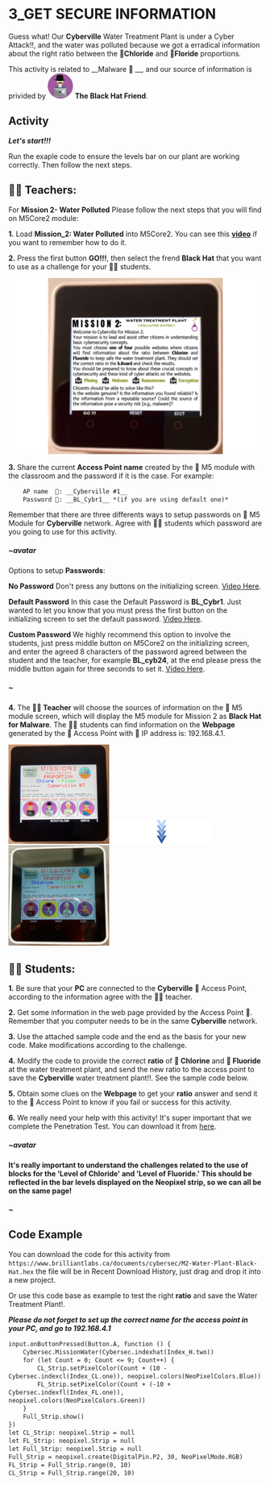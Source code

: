 # 3_GET SECURE INFORMATION

Guess what! Our __Cyberville__ Water Treatment Plant is under a Cyber Attack!!, and the water was polluted because we got a erradical information about the right ratio between the __🧪Chloride__ and __🧪Floride__ proportions.

This activity is related to __Malware 🦠 __, and our source of information is privided by <img src="https://github.com/Brilliant-Labs/code.bl/blob/code_alpha/packaged/docs/static/mb/projects/bboard-tutorials-cyberville/ValuableData/3_Get_Secure_Information/BlackHat.png?raw=true" alt="BlackHat" title="BlackHat" width="50"/> __The Black Hat Friend__.
## Activity
__*Let's start!!!*__

Run the exaple code to ensure the levels bar on our plant are working correctly. Then follow the next steps.  

## __🧑‍🏫 Teachers:__

For __Mission 2- Water Polluted__ Please follow the next steps that you will find on M5Core2 module:

__1.__ Load __Mission_2: Water Polluted__ into M5Core2. You can see this [__video__](https://drive.google.com/file/d/1Ra37Ctwg_KHiViCR3XP2hXUteJ2BQ-y6/view?usp=sharing) if you want to remember how to do it.

__2.__ Press the first button __GO!!!__, then select the frend __Black Hat__ that you want to use as a challenge for your 🧑‍🎓 students. 

![M2](https://github.com/Brilliant-Labs/code.bl/blob/code_alpha/packaged/docs/static/mb/projects/bboard-tutorials-cyberville/ValuableData/2_Get_Reliable_Information/M2.png?raw=true "Mission 2")  

__3.__ Share the current __Access Point name__ created by the 📳 M5 module with the classroom and the password if it is the case. For example:
  
        AP name  📳: __Cyberville #1__  
        Password 🔑: __BL_Cybr1__ *(if you are using default one)*

Remember that there are three differents ways to setup passwords on 📳 M5 Module for __Cyberville__ network. Agree with 🧑‍🎓 students which password are you going to use for this activity. 

##### ~avatar
Options to setup __Passwords__:

__No Password__ Don't press any buttons on the initializing screen. [Video Here](https://www.canva.com/design/DAGJhwOPNfA/C7i4j-8NuAyaVB4WW4ZQLg/watch?utm_content=DAGJhwOPNfA&utm_campaign=designshare&utm_medium=link&utm_source=editor). 

__Default Password__ In this case the Default Password is __BL_Cybr1__. Just wanted to let you know that you must press the first button on the initializing screen to set the default password. [Video Here](https://www.canva.com/design/DAGJh3x2cWc/WLy_dI8ckApegcX8nVluYw/watch?utm_content=DAGJh3x2cWc&utm_campaign=designshare&utm_medium=link&utm_source=editor). 

__Custom Password__ We highly recommend this option to involve the students, just press middle button on M5Core2 on the initializing screen, and enter the agreed 8 characters of the password agreed between the student and the teacher, for example __BL_cyb24__, at the end please press the middle button again for three seconds to set it. [Video Here](https://www.canva.com/design/DAGJhzixXtc/zuFnnSe0t3ZZR298o1uEjg/watch?utm_content=DAGJhzixXtc&utm_campaign=designshare&utm_medium=link&utm_source=editor). 
##### ~

__4.__ The __🧑‍🏫 Teacher__ will choose the sources of information on the 📳 M5 module screen, which will display the M5 module for Mission 2 as __Black Hat for Malware__. The 🧑‍🎓 students can find information on the __Webpage__ generated by the 📳 Access Point with 📮 IP address is: 192.168.4.1.

<img src="https://github.com/Brilliant-Labs/code.bl/blob/code_alpha/packaged/docs/static/mb/projects/bboard-tutorials-cyberville/ValuableData/3_Get_Secure_Information/Hats.jpeg?raw=true" alt="Hats" title="Hats" width="200" />

<img src="https://github.com/Brilliant-Labs/code.bl/blob/code_alpha/packaged/docs/static/mb/projects/bboard-tutorials-cyberville/ValuableData/3_Get_Secure_Information/arrow.png?raw=true" alt="Hats" title="Hats" width="200" />

<img src="https://github.com/Brilliant-Labs/code.bl/blob/code_alpha/packaged/docs/static/mb/projects/bboard-tutorials-cyberville/ValuableData/3_Get_Secure_Information/M2B.png?raw=true" alt="Hats" title="Hats" width="200" />

## __🧑‍🎓 Students:__

__1.__ Be sure that your __PC__ are connected to the __Cyberville__  📳 Access Point, according to the information agree with the 🧑‍🏫 teacher.

__2.__ Get some information in the web page provided by the Access Point 📳. Remember that you computer needs to be in the same __Cyberville__ network.  

__3.__ Use the attached sample code and the end as the basis for your new code. Make modifications according to the challenge. 

__4.__ Modify the code to provide the correct __ratio__ of __🧪 Chlorine__ and __🧪 Fluoride__ at the water treatment plant, and send the new ratio to the access point to save the __Cyberville__ water treatment plant!!.  See the sample code below. 

__5.__ Obtain some clues on the __Webpage__ to get your __ratio__ answer and send it to the 📳 Access Point to know if you fail or success for this activity.

__6.__ We really need your help with this activity! It's super important that we complete the Penetration Test. You can download it from [here](https://drive.google.com/file/d/1olnFYjDaeksdrgLxqsAW_SRAgxP1kfgX/view?usp=sharing).

##### ~avatar
__It's really important to understand the challenges related to the use of blocks for the 'Level of Chloride' and 'Level of Fluoride.' This should be reflected in the bar levels displayed on the Neopixel strip, so we can all be on the same page!__
##### ~

## Code Example

You can download the code for this activity from `https://www.brilliantlabs.ca/documents/cybersec/M2-Water-Plant-Black-Hat.hex`  the file will be in Recent Download History, just drag and drop it into a new project.  

Or use this code base as example to test the right __ratio__ and save the Water Treatment Plant!.

__*Please do not forget to set up the correct name for the access point in your PC, and go to 192.168.4.1*__

```blocks
input.onButtonPressed(Button.A, function () {
    Cybersec.MissionWater(Cybersec.indexhat(Index_H.two))
    for (let Count = 0; Count <= 9; Count++) {
        CL_Strip.setPixelColor(Count + (10 - Cybersec.indexcl(Index_CL.one)), neopixel.colors(NeoPixelColors.Blue))
        FL_Strip.setPixelColor(Count + (-10 + Cybersec.indexfl(Index_FL.one)), neopixel.colors(NeoPixelColors.Green))
    }
    Full_Strip.show()
})
let CL_Strip: neopixel.Strip = null
let FL_Strip: neopixel.Strip = null
let Full_Strip: neopixel.Strip = null
Full_Strip = neopixel.create(DigitalPin.P2, 30, NeoPixelMode.RGB)
FL_Strip = Full_Strip.range(0, 10)
CL_Strip = Full_Strip.range(20, 10)

```